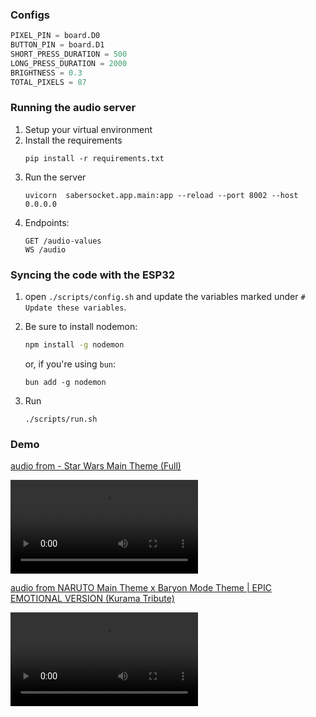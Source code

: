 ### Configs

```python
PIXEL_PIN = board.D0
BUTTON_PIN = board.D1
SHORT_PRESS_DURATION = 500
LONG_PRESS_DURATION = 2000
BRIGHTNESS = 0.3
TOTAL_PIXELS = 87
```

### Running the audio server

1. Setup your virtual environment
2. Install the requirements
   ```
   pip install -r requirements.txt
   ```
3. Run the server
   ```
   uvicorn  sabersocket.app.main:app --reload --port 8002 --host 0.0.0.0
   ```
4. Endpoints:
   ```
   GET /audio-values
   WS /audio
   ```

### Syncing the code with the ESP32

1.  open `./scripts/config.sh` and update the variables marked under `# Update these variables`.
2.  Be sure to install nodemon:

    ```bash
    npm install -g nodemon
    ```

    or, if you're using `bun`:

    ```
    bun add -g nodemon
    ```

3.  Run
    ```
    ./scripts/run.sh
    ```

### Demo

[audio from - Star Wars Main Theme (Full)](https://www.youtube.com/watch?v=_D0ZQPqeJkk&pp=ygUPc3RhciB3YXJzIG11c2lj)

<video controls src="videos/VID-20240813-WA0008.mp4" title="Title"  width="300"></video>

[audio from NARUTO Main Theme x Baryon Mode Theme | EPIC EMOTIONAL VERSION (Kurama Tribute)
](https://www.youtube.com/watch?v=IApTa7uaWCU)

<video controls src="videos/VID-20240813-WA0007.mp4" title="Title" width="300"></video>
